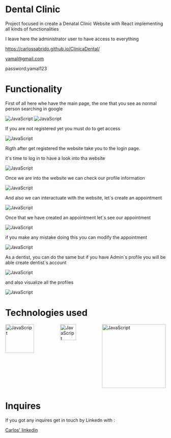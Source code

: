 # Dental Clinic

Project focused in create a Denatal Clinic Website with React  implementing all kinds of functionalities



I leave here the administrator user to have access to everything

https://carlossabrido.github.io/ClinicaDental/

yamal@gmail.com

password:yamal123

# Functionality

First of all here whe have the main page, the one that you see as normal person searching in google

<img src="media/foto1.png" alt="JavaScript" >
<img src="media/foto2.png" alt="JavaScript" >

If you are not registered yet you must do to get access

<img src="media/foto3.png" alt="JavaScript" >

Rigth after get registered the website take you to the login page.

 it´s time to log in to have a look into tha website

 <img src="media/foto4.png" alt="JavaScript" >

 Once we are into the website we can check our profile information

 <img src="media/foto5.png" alt="JavaScript" >

 And also we can interactuate with the website, let´s create an appointment

 <img src="media/foto6.png" alt="JavaScript" >

 Once that we have created an appointment let´s see our appointment

 <img src="media/foto7.png" alt="JavaScript" >

 if you make any mistake doing this you can modify the appointment

 <img src="media/foto8.png" alt="JavaScript" >

 As a dentist, you can do the same but if you have Admin´s profile you will be able create dentist´s account 

 <img src="media/foto9.png" alt="JavaScript" >

 and also visualize all the profiles 

 <img src="media/foto10.png" alt="JavaScript" >


 

# Technologies used

<div style="display: flex; flex-wrap: wrap; justify-content: space-between;">
  <img src="/media/html.png" alt="JavaScript" width="90">
  <img src="media/descarga.png" alt="JavaScript" width="50">
  <img src="media/react-redux-logo.jpg" alt="JavaScript" width="200">
</div>


# Inquires 

If you got any inquires get in touch by Linkedn with :

<a href="https://www.linkedin.com/in/carlos-sabrido-medina-624b77258/"> Carlos' linkedin </a>
